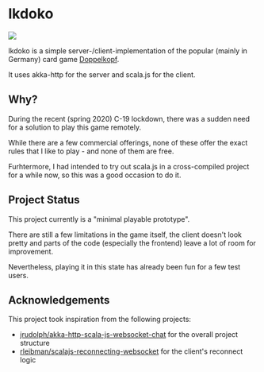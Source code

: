 # lkdoko

![](https://github.com/martinhh/lkdoko/workflows/test/badge.svg)

lkdoko is a simple server-/client-implementation of the popular (mainly in Germany) card game [Doppelkopf](https://en.wikipedia.org/wiki/Doppelkopf).

It uses akka-http for the server and scala.js for the client.

## Why?

During the recent (spring 2020) C-19 lockdown, there was a sudden need for a solution to play this game remotely.

While there are a few commercial offerings, none of these offer the exact rules that I like to play - and none of them are free.

Furhtermore, I had intended to try out scala.js in a cross-compiled project for a while now, so this was a good occasion to do it.

## Project Status

This project currently is a "minimal playable prototype".

There are still a few limitations in the game itself, the client doesn't look pretty and parts of the code (especially the frontend) leave a lot of room for improvement.

Nevertheless, playing it in this state has already been fun for a few test users.

## Acknowledgements

This project took inspiration from the following projects:

* [jrudolph/akka-http-scala-js-websocket-chat](https://github.com/jrudolph/akka-http-scala-js-websocket-chat) for the overall project structure
* [rleibman/scalajs-reconnecting-websocket](https://github.com/rleibman/scalajs-reconnecting-websocket) for the client's reconnect logic
